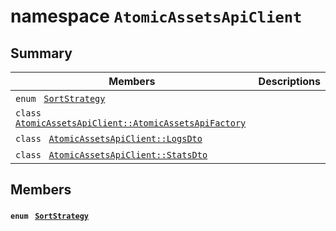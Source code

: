 # namespace `AtomicAssetsApiClient` 

## Summary

 Members                        | Descriptions                                
--------------------------------|---------------------------------------------
`enum ` [`SortStrategy`](#namespace_atomic_assets_api_client_1a1a2688049f7c9dc4f77213ca78b6de0f)            | 
`class ` [`AtomicAssetsApiClient::AtomicAssetsApiFactory`](AtomicAssetsApiClient--AtomicAssetsApiFactory.md) | 
`class ` [`AtomicAssetsApiClient::LogsDto`](AtomicAssetsApiClient--LogsDto.md) | 
`class ` [`AtomicAssetsApiClient::StatsDto`](AtomicAssetsApiClient--StatsDto.md) | 

## Members

#### `enum ` [`SortStrategy`](#namespace_atomic_assets_api_client_1a1a2688049f7c9dc4f77213ca78b6de0f) 


